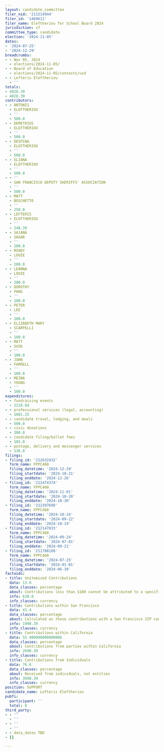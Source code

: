 ```yaml
---
layout: candidate_committee
filer_nid: '211514944'
filer_id: '1469611'
filer_name: Eleftheriou for School Board 2024
jurisdiction: sf
committee_type: candidate
election: '2024-11-05'
dates:
- '2024-07-25'
- '2024-12-29'
breadcrumbs:
- - Nov 05, 2024
  - elections/2024-11-05/
- - Board of Education
  - elections/2024-11-05/contests/usd
- - Lefteris Eleftheriou
  - ''
totals:
- 4828.39
- 4828.39
contributors:
- - ANTONIS
  - ELEFTHERIOU
  - ''
  - 500.0
- - DEMETRIOS
  - ELEFTHERIOU
  - ''
  - 500.0
- - DESPINA
  - ELEFTHERIOU
  - ''
  - 500.0
- - ELIANA
  - ELEFTHERIOU
  - ''
  - 500.0
- - ''
  - SAN FRANCISCO DEPUTY SHERIFFS' ASSOCIATION
  - ''
  - 500.0
- - MATT
  - BOSCHETTO
  - ''
  - 250.0
- - LEFTERIS
  - ELEFTHERIOU
  - ''
  - 248.39
- - SAJANA
  - SAGAR
  - ''
  - 200.0
- - MINDY
  - LOUIE
  - ''
  - 200.0
- - LEANNA
  - LOUIE
  - ''
  - 200.0
- - DOROTHY
  - PANG
  - ''
  - 100.0
- - PETER
  - LEE
  - ''
  - 100.0
- - ELIZABETH MARY
  - SCARPELLI
  - ''
  - 100.0
- - MATT
  - SUSK
  - ''
  - 100.0
- - JOHN
  - FARRELL
  - ''
  - 100.0
- - MEINA
  - YOUNG
  - ''
  - 100.0
expenditures:
- - fundraising events
  - 2228.64
- - professional services (legal, accounting)
  - 1081.25
- - candidate travel, lodging, and meals
  - 500.0
- - civic donations
  - 300.0
- - candidate filing/ballot fees
  - 185.0
- - postage, delivery and messenger services
  - 136.0
filings:
- filing_id: '212632432'
  form_name: FPPC460
  filing_datetime: '2024-12-29'
  filing_startdate: '2024-10-31'
  filing_enddate: '2024-12-26'
- filing_id: '212474374'
  form_name: FPPC460
  filing_datetime: '2024-11-01'
  filing_startdate: '2024-10-20'
  filing_enddate: '2024-10-30'
- filing_id: '212397698'
  form_name: FPPC460
  filing_datetime: '2024-10-24'
  filing_startdate: '2024-09-22'
  filing_enddate: '2024-10-19'
- filing_id: '212147033'
  form_name: FPPC460
  filing_datetime: '2024-09-24'
  filing_startdate: '2024-07-01'
  filing_enddate: '2024-09-21'
- filing_id: '211788160'
  form_name: FPPC460
  filing_datetime: '2024-07-25'
  filing_startdate: '2024-01-01'
  filing_enddate: '2024-06-30'
factoids:
- title: Unitemized Contributions
  data: 13.0
  data_classes: percentage
  about: Contributions less than $100 cannot be attributed to a specific individual
  info: 630.0
  info_classes: currency
- title: Contributions within San Francisco
  data: 41.4
  data_classes: percentage
  about: Calculated as those contributions with a San Francisco ZIP code
  info: 1998.39
  info_classes: currency
- title: Contributions within California
  data: 55.900000000000006
  data_classes: percentage
  about: Contributions from parties within California
  info: 2698.39
  info_classes: currency
- title: Contributions from Individuals
  data: 76.6
  data_classes: percentage
  about: Received from individuals, not entities
  info: 3698.39
  info_classes: currency
position: SUPPORT
candidate_name: Lefteris Eleftheriou
pubfi:
  participant: ''
  total: 0
third_party:
- - ''
  - ''
- - ''
  - ''
- - data_dates TBD
- []

---
```



